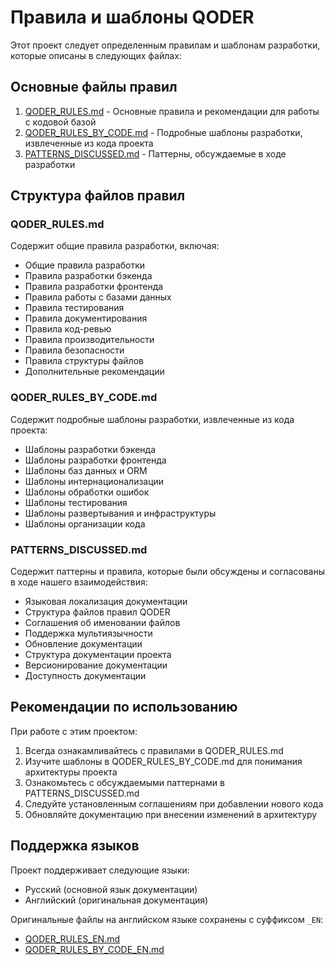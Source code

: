 # Правила и шаблоны QODER

Этот проект следует определенным правилам и шаблонам разработки, которые описаны в следующих файлах:

## Основные файлы правил

1. [QODER_RULES.md](./QODER_RULES.md) - Основные правила и рекомендации для работы с кодовой базой
2. [QODER_RULES_BY_CODE.md](./QODER_RULES_BY_CODE.md) - Подробные шаблоны разработки, извлеченные из кода проекта
3. [PATTERNS_DISCUSSED.md](./PATTERNS_DISCUSSED.md) - Паттерны, обсуждаемые в ходе разработки

## Структура файлов правил

### QODER_RULES.md

Содержит общие правила разработки, включая:

- Общие правила разработки
- Правила разработки бэкенда
- Правила разработки фронтенда
- Правила работы с базами данных
- Правила тестирования
- Правила документирования
- Правила код-ревью
- Правила производительности
- Правила безопасности
- Правила структуры файлов
- Дополнительные рекомендации

### QODER_RULES_BY_CODE.md

Содержит подробные шаблоны разработки, извлеченные из кода проекта:

- Шаблоны разработки бэкенда
- Шаблоны разработки фронтенда
- Шаблоны баз данных и ORM
- Шаблоны интернационализации
- Шаблоны обработки ошибок
- Шаблоны тестирования
- Шаблоны развертывания и инфраструктуры
- Шаблоны организации кода

### PATTERNS_DISCUSSED.md

Содержит паттерны и правила, которые были обсуждены и согласованы в ходе нашего взаимодействия:

- Языковая локализация документации
- Структура файлов правил QODER
- Соглашения об именовании файлов
- Поддержка мультиязычности
- Обновление документации
- Структура документации проекта
- Версионирование документации
- Доступность документации

## Рекомендации по использованию

При работе с этим проектом:

1. Всегда ознакамливайтесь с правилами в QODER_RULES.md
2. Изучите шаблоны в QODER_RULES_BY_CODE.md для понимания архитектуры проекта
3. Ознакомьтесь с обсуждаемыми паттернами в PATTERNS_DISCUSSED.md
4. Следуйте установленным соглашениям при добавлении нового кода
5. Обновляйте документацию при внесении изменений в архитектуру

## Поддержка языков

Проект поддерживает следующие языки:

- Русский (основной язык документации)
- Английский (оригинальная документация)

Оригинальные файлы на английском языке сохранены с суффиксом `_EN`:

- [QODER_RULES_EN.md](./QODER_RULES_EN.md)
- [QODER_RULES_BY_CODE_EN.md](./QODER_RULES_BY_CODE_EN.md)
